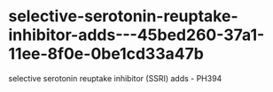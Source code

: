 # selective-serotonin-reuptake-inhibitor-adds---45bed260-37a1-11ee-8f0e-0be1cd33a47b
selective serotonin reuptake inhibitor (SSRI) adds - PH394
